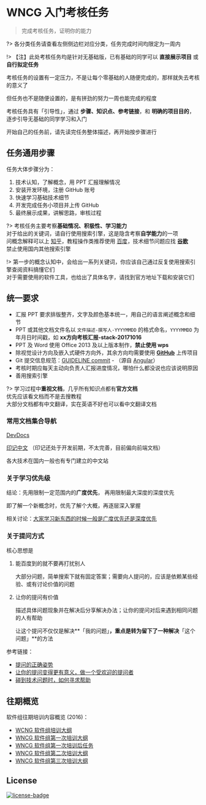 # WNCG 入门考核任务

> 完成考核任务，证明你的能力

?> 各分类任务请查看左侧侧边栏对应分类，任务完成时间均限定为一周内

!> 【注】此处考核任务均是针对无基础版，已有基础的同学可以 **直接展示项目** 或 **自行拟定任务**

考核任务的设置有一定压力，不是让每个零基础的人随便完成的，那样就失去考核的意义了

但任务也不是随便设置的，是有拼劲的努力一周也能完成的程度

考核任务具有「引导性」，通过 **步骤、知识点、参考链接**，和 **明确的项目目的**，逐步引导无基础的同学学习和入门

开始自己的任务前，请先读完任务整体描述，再开始按步骤进行

## 任务通用步骤

任务大体步骤分为：

1. 技术认知，了解概念，用 PPT 汇报理解情况
2. 安装开发环境，注册 GitHub 账号
3. 快速学习基础技术细节
4. 开发完成任务小项目并上传 GitHub
5. 最终展示成果，讲解思路，审核过程

?> 考核任务主要考察**基础情况、积极性、学习能力**
<br/>
对于给出的关键词，请自行使用搜索引擎，这是隐含考察**自学能力**的一项
<br/>
问概念解释可以上 [知乎](https://www.zhihu.com)，教程操作类推荐使用 [百度](https://www.baidu.com)，技术细节问题应找 **[谷歌](https://www.google.com)**
<br/>
禁止使用国内其他搜索引擎

!> 第一步的概念认知中，会给出一系列关键词，你应该自己通过反复使用搜索引擎查阅资料搞懂它们
<br/>
对于需要使用的软件工具，也给出了具体名字，请找到官方地址下载和安装它们


## 统一要求

- 汇报 PPT 要求排版整齐，文字及颜色基本统一，用自己的语言阐述概念和细节
- PPT 或其他文档文件名以 `文件描述-撰写人-YYYYMMDD` 的格式命名，`YYYYMMDD` 为年月日时间戳，如 **xx方向考核汇报-stack-20171016**
- PPT 及 Word 使用 Office 2013 及以上版本制作，**禁止使用 wps**
- 除视觉设计方向及嵌入式硬件方向外，其余方向均需要使用 **[GitHub](https://github.com)** 上传项目
- Git 提交信息规范：[GUIDELINE commit](https://neko-dev.github.io/GUIDELINE/#/contribution/commit) - （源自 [Angular](https://github.com/angular/angular.js/blob/master/CONTRIBUTING.md#-git-commit-guidelines)）
- 考核时期应每天主动向负责人汇报进度情况，哪怕什么都没说也应该说明原因
- 善用搜索引擎

?> 学习过程中**重视文档**，几乎所有知识点都有**官方文档**
<br/>
优先应该看文档而不是去搜教程
<br/>
大部分文档都有中文翻译，实在英语不好也可以看中文翻译文档

### 常用文档集合导航

[DevDocs](https://devdocs.io/)  

[印记中文](https://docschina.org/) （印记还处于开发前期，不太完善，目前偏向前端文档）

各大技术在国内一般也有专门建立的中文站

### 关于学习优先级

结论：先用限制一定范围内的**广度优先**， 再用限制最大深度的深度优先

即了解一个新概念时，优先了解个大概，再逐层深入掌握

相关讨论：[大家学习新东西的时候一般是广度优先还是深度优先](https://www.v2ex.com/t/393618)

### 关于提问方式

核心思想是

1. 能百度到的就不要再打扰别人

   大部分问题，简单搜索下就有固定答案；需要向人提问的，应该是依赖某些经验、或有讨论价值的问题

2. 让你的提问有价值

   描述具体问题现象并在解决后分享解决办法；让你的提问对后来遇到相同问题的人有帮助

   让这个提问不仅仅是解决**「我的问题」**，重点是转为留下了一种解决**「这个问题」**的方法

参考链接：

- [提问的正确姿势](https://blog.zthxxx.me/posts/Posture-for-Ask-Questions/)
- [让你的提问变得更有意义，做一个受欢迎的提问者](https://www.v2ex.com/t/399324)
- [碰到技术问题时，如何寻求帮助](http://zhangwenli.com/blog/2016/02/19/ask-for-technical-help/)



## 往期概览

软件组往期培训内容概览 (2016)：

- [WCNG 软件组培训大纲](https://blog.zthxxx.me/posts/WCNG-Fresh-Student-Training-Ideas/)
- [WNCG 软件组第一次培训大纲](https://blog.zthxxx.me/posts/WNCG-Software-Group-First-Training-Syllabus/)
- [WNCG 软件组第一次培训后任务](https://blog.zthxxx.me/posts/WCNG-First-Week-Schedule-and-Next-Week-Content/)
- [WNCG 软件组第二次培训大纲](https://blog.zthxxx.me/posts/WNCG-Software-Group-Second-Training-Syllabus/)
- [WNCG 软件组第三次培训大纲](https://blog.zthxxx.me/posts/WNCG-Software-Group-Third-Training-Syllabus/)

## License

[![license-badge]][license-link]

<!-- Link -->
[license-badge]:    https://img.shields.io/badge/License-CC%20BY--NC--ND%203.0-blue.svg
[license-link]:     https://creativecommons.org/licenses/by-nc-nd/3.0/cn/

